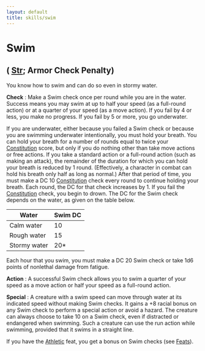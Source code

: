 ```yaml
---
layout: default
title: skills/swim
---
```

# Swim

## ( [Str](../gettingStarted#_strength); Armor Check Penalty)

You know how to swim and can do so even in stormy water.

**Check** : Make a Swim check once per round while you are in the water. Success means you may swim at up to half your speed (as a full-round action) or at a quarter of your speed (as a move action). If you fail by 4 or less, you make no progress. If you fail by 5 or more, you go underwater.

If you are underwater, either because you failed a Swim check or because you are swimming underwater intentionally, you must hold your breath. You can hold your breath for a number of rounds equal to twice your [Constitution](../gettingStarted#_constitution) score, but only if you do nothing other than take move actions or free actions. If you take a standard action or a full-round action (such as making an attack), the remainder of the duration for which you can hold your breath is reduced by 1 round. (Effectively, a character in combat can hold his breath only half as long as normal.) After that period of time, you must make a DC 10 [Constitution](../gettingStarted#_constitution) check every round to continue holding your breath. Each round, the DC for that check increases by 1. If you fail the [Constitution](../gettingStarted#_constitution) check, you begin to drown. The DC for the Swim check depends on the water, as given on the table below.

| Water | Swim DC |
| --- | --- |
| Calm water | 10 |
| Rough water | 15 |
| Stormy water | 20\* |

Each hour that you swim, you must make a DC 20 Swim check or take 1d6 points of nonlethal damage from fatigue.

**Action** : A successful Swim check allows you to swim a quarter of your speed as a move action or half your speed as a full-round action.

**Special** : A creature with a swim speed can move through water at its indicated speed without making Swim checks. It gains a +8 racial bonus on any Swim check to perform a special action or avoid a hazard. The creature can always choose to take 10 on a Swim check, even if distracted or endangered when swimming. Such a creature can use the run action while swimming, provided that it swims in a straight line.

If you have the [Athletic](../feats#_athletic) feat, you get a bonus on Swim checks (see [Feats](../feats)).

